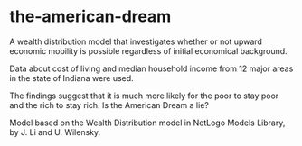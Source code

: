 # the-american-dream
A wealth distribution model that investigates whether or not upward economic mobility is possible regardless of initial economical background.

Data about cost of living and median household income from 12 major areas in the state of Indiana were used.

The findings suggest that it is much more likely for the poor to stay poor and the rich to stay rich. Is the American Dream a lie?

Model based on the Wealth Distribution model in NetLogo Models Library, by J. Li and U. Wilensky.
